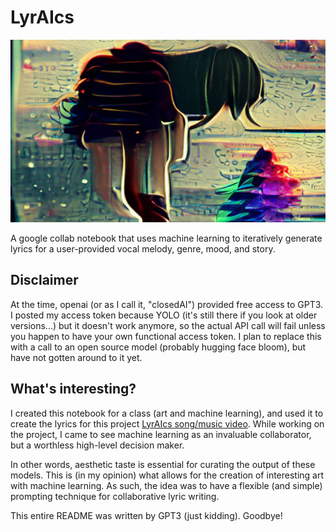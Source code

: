 # LyrAIcs

![alt text](https://github.com/sophiakolak/LyrAIcs/blob/main/cover.png?raw=true)

A google collab notebook that uses machine learning to iteratively generate lyrics for a user-provided vocal melody, genre, mood, and story.

## Disclaimer 

At the time, openai (or as I call it, "closedAI") provided free access to GPT3. I posted my access token because YOLO (it's still there if you look at older versions...) but it doesn't work anymore, so the actual API call will fail unless you happen to have your own functional access token. I plan to replace this with a call to an open source model (probably hugging face bloom), but have not gotten around to it yet. 

## What's interesting? 

I created this notebook for a class (art and machine learning), and used it to create the lyrics for this project [LyrAIcs song/music video](https://www.youtube.com/watch?v=ICepRQPOEZo). While working on the project, I came to see machine learning as an invaluable collaborator, but a worthless high-level decision maker. 

In other words, aesthetic taste is essential for curating the output of these models. This is (in my opinion) what allows for the creation of interesting art with machine learning. As such, the idea was to have a flexible (and simple) prompting technique for collaborative lyric writing. 

This entire README was written by GPT3 (just kidding). Goodbye!
